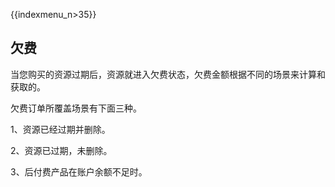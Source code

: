 {{indexmenu_n>35}}

## 欠费

当您购买的资源过期后，资源就进入欠费状态，欠费金额根据不同的场景来计算和获取的。

欠费订单所覆盖场景有下面三种。

1、资源已经过期并删除。

2、资源已过期，未删除。

3、后付费产品在账户余额不足时。
